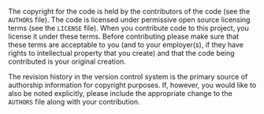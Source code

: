 The copyright for the code is held by the contributors of the code (see the
`AUTHORS` file). The code is licensed under permissive open source licensing
terms (see the `LICENSE` file). When you contribute code to this project, you
license it under these terms. Before contributing please make sure that these
terms are acceptable to you (and to your employer(s), if they have rights to
intellectual property that you create) and that the code being contributed is
your original creation.

The revision history in the version control system is the primary source of
authorship information for copyright purposes. If, however, you would like
to also be noted explicitly, please include the appropriate change to the
`AUTHORS` file along with your contribution.

